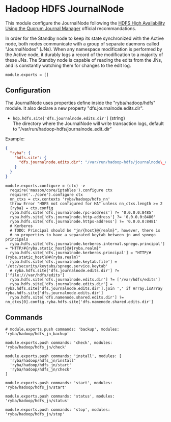 
# Hadoop HDFS JournalNode

This module configure the JournalNode following the 
[HDFS High Availability Using the Quorum Journal Manager](https://hadoop.apache.org/docs/r2.3.0/hadoop-yarn/hadoop-yarn-site/HDFSHighAvailabilityWithQJM.html) official 
recommandations.

In order for the Standby node to keep its state synchronized with the Active 
node, both nodes communicate with a group of separate daemons called 
"JournalNodes" (JNs). When any namespace modification is performed by the Active 
node, it durably logs a record of the modification to a majority of these JNs. 
The Standby node is capable of reading the edits from the JNs, and is constantly 
watching them for changes to the edit log.

    module.exports = []

## Configuration

The JournalNode uses properties define inside the "ryba/hadoop/hdfs" module. It
also declare a new property "dfs.journalnode.edits.dir".

*   `hdp.hdfs.site['dfs.journalnode.edits.dir']` (string)   
    The directory where the JournalNode will write transaction logs, default
    to "/var/run/hadoop-hdfs/journalnode\_edit\_dir"

Example:

```json
{
  "ryba": {
    "hdfs.site": {
      "dfs.journalnode.edits.dir": "/var/run/hadoop-hdfs/journalnode\_edit\_dir"
    }
  }
}
```

    module.exports.configure = (ctx) ->
      require('masson/core/iptables').configure ctx
      require('../core').configure ctx
      nn_ctxs = ctx.contexts 'ryba/hadoop/hdfs_nn'
      throw Error "HDFS not configured for HA" unless nn_ctxs.length >= 2
      {ryba} = ctx.config
      ryba.hdfs.site['dfs.journalnode.rpc-address'] ?= '0.0.0.0:8485'
      ryba.hdfs.site['dfs.journalnode.http-address'] ?= '0.0.0.0:8480'
      ryba.hdfs.site['dfs.journalnode.https-address'] ?= '0.0.0.0:8481'
      # Kerberos
      # TODO: Principal should be "jn/{host}@{realm}", however, there is
      # no properties to have a separated keytab between jn and spnego principals
      ryba.hdfs.site['dfs.journalnode.kerberos.internal.spnego.principal'] = "HTTP/#{ryba.static_host}@#{ryba.realm}"
      ryba.hdfs.site['dfs.journalnode.kerberos.principal'] = "HTTP/#{ryba.static_host}@#{ryba.realm}"
      ryba.hdfs.site['dfs.journalnode.keytab.file'] = '/etc/security/keytabs/spnego.service.keytab'
      # ryba.hdfs.site['dfs.journalnode.edits.dir'] ?= ['file:///var/hdfs/edits']
      ryba.hdfs.site['dfs.journalnode.edits.dir'] ?= ['/var/hdfs/edits']
      ryba.hdfs.site['dfs.journalnode.edits.dir'] = ryba.hdfs.site['dfs.journalnode.edits.dir'].join ',' if Array.isArray ryba.hdfs.site['dfs.journalnode.edits.dir']
      ryba.hdfs.site['dfs.namenode.shared.edits.dir'] ?= nn_ctxs[0].config.ryba.hdfs.site['dfs.namenode.shared.edits.dir']

## Commands

    # module.exports.push commands: 'backup', modules: 'ryba/hadoop/hdfs_jn_backup'

    module.exports.push commands: 'check', modules: 'ryba/hadoop/hdfs_jn/check'

    module.exports.push commands: 'install', modules: [
      'ryba/hadoop/hdfs_jn/install'
      'ryba/hadoop/hdfs_jn/start'
      'ryba/hadoop/hdfs_jn/check'
    ]

    module.exports.push commands: 'start', modules: 'ryba/hadoop/hdfs_jn/start'

    module.exports.push commands: 'status', modules: 'ryba/hadoop/hdfs_jn/status'

    module.exports.push commands: 'stop', modules: 'ryba/hadoop/hdfs_jn/stop'


[qjm]: http://hadoop.apache.org/docs/r2.3.0/hadoop-yarn/hadoop-yarn-site/HDFSHighAvailabilityWithQJM.html#Architecture
